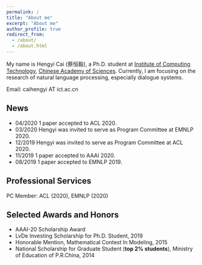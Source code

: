 ```yaml
---
permalink: /
title: "About me"
excerpt: "About me"
author_profile: true
redirect_from: 
  - /about/
  - /about.html
---
```


My name is Hengyi Cai (蔡恒毅), a Ph.D. student at [Institute of Computing Technology](http://www.ict.ac.cn), [Chinese Academy of Sciences](https://www.ucas.ac.cn). Currently, I am focusing on the research of natural language processing, especially dialogue systems.

Email: caihengyi AT ict.ac.cn

## News

- 04/2020  1 paper accepted to ACL 2020.
- 03/2020  Hengyi was invited to serve as Program Committee at EMNLP 2020.  
- 12/2019  Hengyi was invited to serve as Program Committee at ACL 2020.  
- 11/2019  1 paper accepted to AAAI 2020.  
- 08/2019  1 paper accepted to EMNLP 2019.  

## Professional Services
PC Member: ACL (2020), EMNLP (2020)

## Selected Awards and Honors
- AAAI-20 Scholarship Award
- LvDe Investing Scholarship for Ph.D. Student, 2019
- Honorable Mention, Mathematical Contest In Modeling, 2015
- National Scholarship for Graduate Student (**top 2% students**), Ministry of Education of P.R.China, 2014